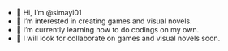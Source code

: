 - 👋 Hi, I’m @simayi01
- 👀 I’m interested in creating games and visual novels.
- 🌱 I’m currently learning how to do codings on my own.
- 💞️ I will look for collaborate on games and visual novels soon.

<!---
simayi01/simayi01 is a ✨ special ✨ repository because its `README.md` (this file) appears on your GitHub profile.
You can click the Preview link to take a look at your changes.
--->
